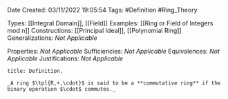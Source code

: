 <div class="topSpace"></div>

Date Created: 03/11/2022 19:05:54
Tags: #Definition #Ring_Theory

Types: [[Integral Domain]], [[Field]]
Examples: [[Ring or Field of Integers mod n]]
Constructions: [[Principal Ideal]], [[Polynomial Ring]]
Generalizations: _Not Applicable_

Properties: _Not Applicable_
Sufficiencies: _Not Applicable_
Equivalences: _Not Applicable_
Justifications: _Not Applicable_

``` ad-Definition
title: Definition.

_A ring $\tpl{R,+,\cdot}$ is said to be a **commutative ring** if the binary operation $\cdot$ commutes._

```
